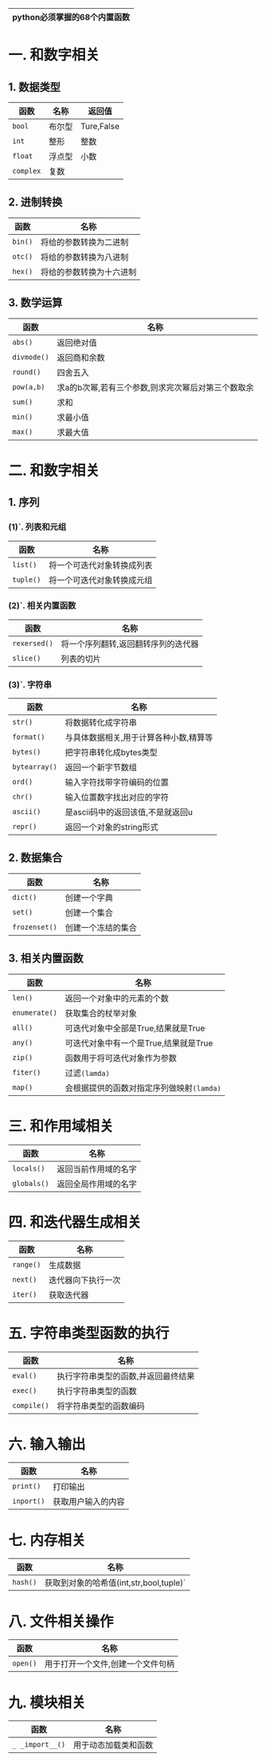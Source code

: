 | python必须掌握的68个内置函数 |
| :--------------------------: |

# 一. 和数字相关

## 1. 数据类型


| 函数      | 名称   | 返回值     |
| --------- | ------ | ---------- |
| `bool`    | 布尔型 | Ture,False |
| `int`     | 整形   | 整数       |
| `float`   | 浮点型 | 小数       |
| `complex` | 复数   |            |



## 2. 进制转换

| 函数    | 名称                     |
| ------- | ------------------------ |
| `bin()` | 将给的参数转换为二进制   |
| `otc()` | 将给的参数转换为八进制   |
| `hex()` | 将给的参数转换为十六进制 |



## 3. 数学运算

| 函数        | 名称                                               |
| ----------- | -------------------------------------------------- |
| `abs()`     | 返回绝对值                                         |
| `divmode()` | 返回商和余数                                       |
| `round()`   | 四舍五入                                           |
| `pow(a,b)`  | 求a的b次幂,若有三个参数,则求完次幂后对第三个数取余 |
| `sum()`     | 求和                                               |
| `min()`     | 求最小值                                           |
| `max()`     | 求最大值                                           |



# 二. 和数字相关

## 1. 序列

### (1)`. 列表和元组

| 函数      | 名称                       |
| --------- | -------------------------- |
| `list()`  | 将一个可迭代对象转换成列表 |
| `tuple()` | 将一个可迭代对象转换成元组 |



### (2)`. 相关内置函数

| 函数         | 名称                                |
| ------------ | ----------------------------------- |
| `rexersed()` | 将一个序列翻转,返回翻转序列的迭代器 |
| `slice()`    | 列表的切片                          |



### (3)`. 字符串

| 函数          | 名称                                   |
| ------------- | -------------------------------------- |
| `str()`       | 将数据转化成字符串                     |
| `format()`    | 与具体数据相关,用于计算各种小数,精算等 |
| `bytes()`     | 把字符串转化成bytes类型                |
| `bytearray()` | 返回一个新字节数组                     |
| `ord()`       | 输入字符找带字符编码的位置             |
| `chr()`       | 输入位置数字找出对应的字符             |
| `ascii()`     | 是ascii码中的返回该值,不是就返回u      |
| `repr()`      | 返回一个对象的string形式               |



## 2. 数据集合

| 函数          | 名称               |
| ------------- | ------------------ |
| `dict()`      | 创建一个字典       |
| `set()`       | 创建一个集合       |
| `frozenset()` | 创建一个冻结的集合 |



## 3. 相关内置函数

| 函数          | 名称                                      |
| ------------- | ----------------------------------------- |
| `len()`       | 返回一个对象中的元素的个数                |
| `enumerate()` | 获取集合的杖举对象                        |
| `all()`       | 可迭代对象中全部是True,结果就是True       |
| `any()`       | 可迭代对象中有一个是True,结果就是True     |
| `zip()`       | 函数用于将可迭代对象作为参数              |
| `fiter()`     | 过滤`(lamda)`                             |
| `map()`       | 会根据提供的函数对指定序列做映射`(lamda)` |



# 三. 和作用域相关

| 函数        | 名称                 |
| ----------- | -------------------- |
| `locals()`  | 返回当前作用域的名字 |
| `globals()` | 返回全局作用域的名字 |



# 四. 和迭代器生成相关

| 函数      | 名称               |
| --------- | ------------------ |
| `range()` | 生成数据           |
| `next()`  | 迭代器向下执行一次 |
| `iter()`  | 获取迭代器         |



# 五. 字符串类型函数的执行

| 函数        | 名称                                |
| ----------- | ----------------------------------- |
| `eval()`    | 执行字符串类型的函数,并返回最终结果 |
| `exec()`    | 执行字符串类型的函数                |
| `compile()` | 将字符串类型的函数编码              |



# 六. 输入输出

| 函数       | 名称               |
| ---------- | ------------------ |
| `print()`  | 打印输出           |
| `inport()` | 获取用户输入的内容 |



# 七. 内存相关

| 函数     | 名称                                    |
| -------- | --------------------------------------- |
| `hash()` | 获取到对象的哈希值(int,str,bool,tuple)` |



# 八. 文件相关操作

| 函数     | 名称                              |
| -------- | --------------------------------- |
| `open()` | 用于打开一个文件,创建一个文件句柄 |



# 九. 模块相关

| 函数            | 名称                 |
| --------------- | -------------------- |
| `_ _import__()` | 用于动态加载类和函数 |







